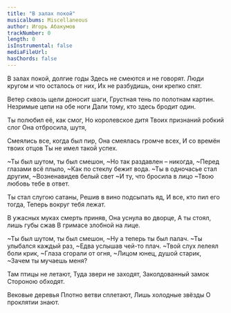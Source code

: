 ```yaml
---
title: "В залах покой"
musicalbums: Miscellaneous
author: Игорь Абакумов
trackNumber: 0
length: 0
isInstrumental: false
mediaFileUrl: 
hasChords: false
---
```


В залах покой, долгие годы
Здесь не смеются и не говорят.
Люди кругом и что осталось от них,
Их не разбудишь, они крепко спят.

Ветер сквозь щели доносит шаги,
Грустная тень по полотнам картин.
Незримые цепи на обе ноги
Дали тому, кто здесь бродит один.

Ты полюбил её, как смог,
Но королевское дитя
Твоих признаний робкий слог
Она отбросила, шутя,

Смеялись все, когда был пир,
Она смеялась громче всех,
И со времён твоих отцов
Ты не имел такой успех.

~Ты был шутом, ты был смешон,
~Но так раздавлен – никогда,
~Перед глазами всё плыло,
~Как по стеклу бежит вода.
~Ты в одночасье стал другим,
~Возненавидев белый свет
~И ту, что бросила в лицо
~Твою любовь тебе в ответ.

Ты стал слугою сатаны,
Решив в вино подсыпать яд,
И все, кто пил его тогда,
Теперь вокруг тебя лежат.

В ужасных муках смерть приняв,
Она уснула во дворце,
А ты стоял, лишь губы сжав
В гримасе злобной на лице.

~Ты был шутом, ты был смешон,
~Ну а теперь ты был палач.
~Ты улыбался каждый раз,
~Едва услышав чей-то плач.
~Твой слух лелеял боли крик,
~Глаза сгорали от огня,
~Лицом юнец, душой старик,
~Зачем ты мучаешь меня?

Там птицы не летают,
Туда звери не заходят,
Заколдованный замок
Стороною обходят.

Вековые деревья
Плотно ветви сплетают,
Лишь холодные звёзды
О проклятии знают.

